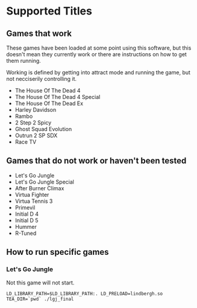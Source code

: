 # Supported Titles

## Games that work

These games have been loaded at some point using this software, but this doesn't mean they currently work or there are instructions on how to get them running.

Working is defined by getting into attract mode and running the game, but not necciserily controlling it.

- The House Of The Dead 4
- The House Of The Dead 4 Special
- The House Of The Dead Ex
- Harley Davidson
- Rambo
- 2 Step 2 Spicy
- Ghost Squad Evolution
- Outrun 2 SP SDX
- Race TV

## Games that do not work or haven't been tested

- Let's Go Jungle
- Let's Go Jungle Special
- After Burner Climax
- Virtua Fighter
- Virtua Tennis 3
- Primevil
- Initial D 4
- Initial D 5
- Hummer
- R-Tuned

## How to run specific games

### Let's Go Jungle

Not this game will not start.

```LD_LIBRARY_PATH=$LD_LIBRARY_PATH:. LD_PRELOAD=lindbergh.so TEA_DIR=`pwd` ./lgj_final```
